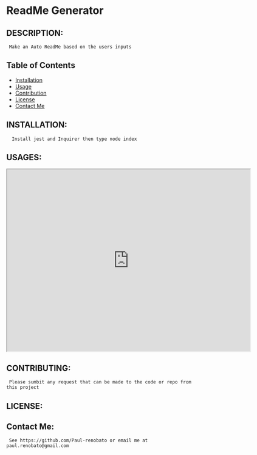 # ReadMe Generator 

## DESCRIPTION: 
	 Make an Auto ReadMe based on the users inputs 

## Table of Contents
- [Installation](#installation)
- [Usage](#usages)
- [Contribution](#contributing)
- [License](#license)
- [Contact Me](#contact-me) 

## INSTALLATION: 
	  Install jest and Inquirer then type node index 

## USAGES: 
  <iframe src="https://drive.google.com/file/d/1AXKySXq3Ibrul3usyuyXE3zxBwBGZqe-/preview" width="640" height="480"></iframe>

## CONTRIBUTING: 
	 Please sumbit any request that can be made to the code or repo from this project 

## LICENSE: 
	   
  
  

## Contact Me: 
	 See https://github.com/Paul-renobato or email me at paul.renobato@gmail.com 

